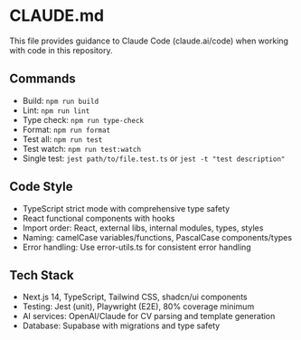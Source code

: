 # CLAUDE.md

This file provides guidance to Claude Code (claude.ai/code) when working with code in this repository.

## Commands
- Build: `npm run build`
- Lint: `npm run lint`
- Type check: `npm run type-check`
- Format: `npm run format`
- Test all: `npm run test`
- Test watch: `npm run test:watch`
- Single test: `jest path/to/file.test.ts` or `jest -t "test description"`

## Code Style
- TypeScript strict mode with comprehensive type safety
- React functional components with hooks
- Import order: React, external libs, internal modules, types, styles
- Naming: camelCase variables/functions, PascalCase components/types
- Error handling: Use error-utils.ts for consistent error handling

## Tech Stack
- Next.js 14, TypeScript, Tailwind CSS, shadcn/ui components
- Testing: Jest (unit), Playwright (E2E), 80% coverage minimum
- AI services: OpenAI/Claude for CV parsing and template generation
- Database: Supabase with migrations and type safety